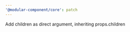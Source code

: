 ```yaml
---
'@modular-component/core': patch
---
```


Add children as direct argument, inheriting props.children
